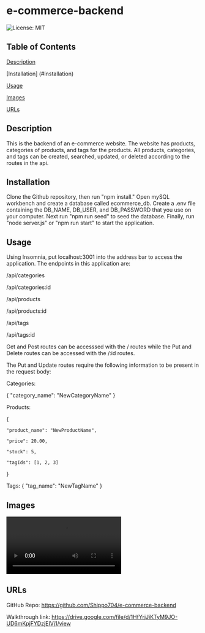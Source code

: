 # e-commerce-backend
![License: MIT](https://img.shields.io/badge/License-MIT-yellow.svg)

## Table of Contents

[Description](#description)

[Installation] (#installation)

[Usage](#usage)

[Images](#images)

[URLs](#urls)

## Description

This is the backend of an e-commerce website. The website has products, categories of products, and tags for the products. All products, categories, and tags can be created, searched, updated, or deleted according to the routes in the api.

## Installation

Clone the Github repository, then run "npm install." Open mySQL workbench and create a database called ecommerce_db. Create a .env file containing the DB_NAME, DB_USER, and DB_PASSWORD that you use on your computer. Next run "npm run seed" to seed the database. Finally, run "node server.js" or "npm run start" to start the application.

## Usage

Using Insomnia, put localhost:3001 into the address bar to access the application. The endpoints in this application are:

/api/categories

/api/categories:id

/api/products

/api/products:id

/api/tags

/api/tags:id

Get and Post routes can be accesssed with the / routes while the Put and Delete routes can be accessed with the /:id routes.

The Put and Update routes require the following information to be present in the request body:

Categories:

{
    "category_name": "NewCategoryName"
}

Products: 

{

    "product_name": "NewProductName",

    "price": 20.00,

    "stock": 5,

    "tagIds": [1, 2, 3]

}

Tags:
{
    "tag_name": "NewTagName"
}

## Images

![Walkthrough Video](./assets/e-commerce%20backend.webm)

## URLs

GitHub Repo: https://github.com/Shippo704/e-commerce-backend

Walkthrough link: https://drive.google.com/file/d/1HfYrjJiKTyM9JO-UD6mKpjFYDzjEIVj1/view